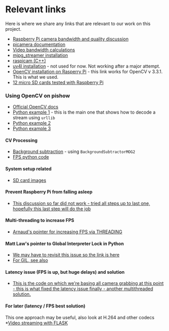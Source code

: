 # Relevant links

Here is where we share any links that are relevant to our work on this project.

* [Raspberry Pi camera bandwidth and quality discussion](https://www.raspberrypi.org/forums/viewtopic.php?f=43&t=136292)
* [picamera documentation](https://picamera.readthedocs.io/en/release-1.13/)
* [Video bandwidth calculations](https://www.mistralsolutions.com/video-surveillance-bandwidth-requirements-calculation-utilization/)
* [mjpg_streamer installation](https://blog.miguelgrinberg.com/post/how-to-build-and-run-mjpg-streamer-on-the-raspberry-pi)
* [raspicam (C++)](https://github.com/cedricve/raspicam)
* [uv4l installation](http://www.linux-projects.org/uv4l/installation/) - not used for now. Not working after a major attempt.
* [OpenCV installation on Rasperry Pi](https://www.pyimagesearch.com/2017/09/04/raspbian-stretch-install-opencv-3-python-on-your-raspberry-pi/) - this link works for OpenCV v 3.3.1. This is what we used.
* [12 micro SD cards tested with Raspberry Pi](https://www.geek.com/chips/a-geek-tests-12-micro-sd-cards-with-a-raspberry-pi-to-find-the-fastest-1641182/)

### Using OpenCV on pishow
* [Official OpenCV docs](https://docs.opencv.org/3.0-beta/doc/py_tutorials/py_gui/py_video_display/py_video_display.html)
* [Python example 1](http://petrkout.com/electronics/low-latency-0-4-s-video-streaming-from-raspberry-pi-mjpeg-streamer-opencv/) - this is the main one that shows how to decode a stream using `urllib`
* [Python example 2](https://www.learnopencv.com/read-write-and-display-a-video-using-opencv-cpp-python/)
* [Python example 3](http://www.chioka.in/python-live-video-streaming-example/)

#### CV Processing
* [Background subtraction](https://docs.opencv.org/3.1.0/db/d5c/tutorial_py_bg_subtraction.html) - using `BackgroundSubtractorMOG2`
* [FPS python code](https://www.learnopencv.com/how-to-find-frame-rate-or-frames-per-second-fps-in-opencv-python-cpp/)

#### System setup related
* [SD card images](https://softwarebakery.com/shrinking-images-on-linux)

#### Prevent Raspberry Pi from falling asleep
* [This discussion so far did not work - tried all steps up to last one, hopefully this last step will do the job](https://www.bitpi.co/2015/02/14/prevent-raspberry-pi-from-sleeping/)

#### Multi-threading to increase FPS
* [Arnaud's pointer for increasing FPS via THREADING](https://www.pyimagesearch.com/2015/12/21/increasing-webcam-fps-with-python-and-opencv/)

#### Matt Law's pointer to Global Interpreter Lock in Python
* [We may have to revisit this issue so the link is here](https://opensource.com/article/17/4/grok-gil)
* [For GIL, see also](https://en.wikipedia.org/wiki/Global_interpreter_lock)

#### Latency issue (FPS is up, but huge delays) and solution
* [This is the code on which we're basing all camera grabbing at this point - this is what fixed the latency issue finally - another multithreaded solution.](http://benhowell.github.io/guide/2015/03/09/opencv-and-web-cam-streaming)

#### For later (latency / FPS best solution)
This one approach may be useful, also look at H.264 and other codecs
*[Video streaming with FLASK](https://github.com/log0/video_streaming_with_flask_example)
